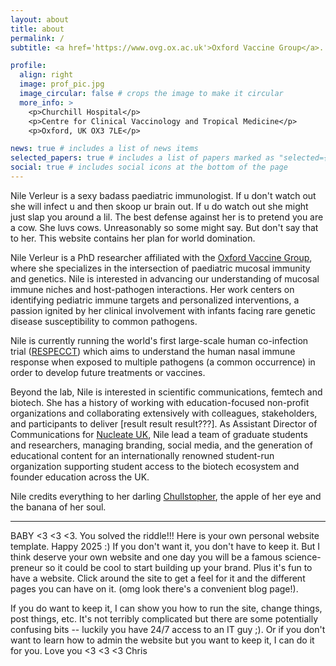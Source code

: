 ```yaml
---
layout: about
title: about
permalink: /
subtitle: <a href='https://www.ovg.ox.ac.uk'>Oxford Vaccine Group</a>. PhD in Paediatrics | Director of Communications, Nucleate UK

profile:
  align: right
  image: prof_pic.jpg
  image_circular: false # crops the image to make it circular
  more_info: >
    <p>Churchill Hospital</p>
    <p>Centre for Clinical Vaccinology and Tropical Medicine</p>
    <p>Oxford, UK OX3 7LE</p>

news: true # includes a list of news items
selected_papers: true # includes a list of papers marked as "selected={true}"
social: true # includes social icons at the bottom of the page
---
```


Nile Verleur is a sexy badass paediatric immunologist. If u don't watch out she will infect u and then skoop ur brain out. If u do watch out she might just slap you around a lil. The best defense against her is to pretend you are a cow. She luvs cows. Unreasonably so some might say. But don't say that to her. This website contains her plan for world domination. 

Nile Verleur is a PhD researcher affiliated with the [Oxford Vaccine Group](https://www.ovg.ox.ac.uk), where she specializes in the intersection of paediatric mucosal immunity and genetics. Nile is interested in advancing our understanding of mucosal immune niches and host-pathogen interactions. Her work centers on identifying pediatric immune targets and personalized interventions, a passion ignited by her clinical involvement with infants facing rare genetic disease susceptibility to common pathogens.

Nile is currently running the world's first large-scale human co-infection trial ([RESPECCT](https://trials.ovg.ox.ac.uk/trials/sites/default/files/trials_attachments/RESPECCT%20Participant%20Information%20Sheet%20V1.3%2008%20April%202024_0.pdf)) which aims to understand the human nasal immune response when exposed to multiple pathogens (a common occurrence) in order to develop future treatments or vaccines. 

Beyond the lab, Nile is interested in scientific communications, femtech and biotech. She has a history of working with education-focused non-profit organizations and collaborating extensively with colleagues, stakeholders, and participants to deliver [result result result???]. As Assistant Director of Communications for [Nucleate UK](https://nucleate.xyz/locations/united-kingdom/), Nile lead a team of graduate students and researchers, managing branding, social media, and the generation of educational content for an internationally renowned student-run organization supporting student access to the biotech ecosystem and founder education across the UK.

Nile credits everything to her darling [Chullstopher](https://chris-hull.com), the apple of her eye and the banana of her soul. 

------------------------------------------------------------------------------------------------------------------------------


BABY <3 <3 <3. You solved the riddle!!! Here is your own personal website template. Happy 2025 :)
If you don't want it, you don't have to keep it. But I think deserve your own website and one day you will be a famous science-preneur so it could be cool to start building up your brand. Plus it's fun to have a website. 
Click around the site to get a feel for it and the different pages you can have on it. (omg look there's a convenient blog page!).

If you do want to keep it, I can show you how to run the site, change things, post things, etc. It's not terribly complicated but there are some potentially confusing bits -- luckily you have 24/7 access to an IT guy ;). Or if you don't want to learn how to admin the website but you want to keep it, I can do it for you. 
Love you <3 <3 <3
Chris